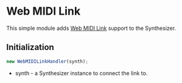 # Web MIDI Link
This simple module adds [Web MIDI Link](https://www.g200kg.com/en/docs/webmidilink/) support to the Synthesizer.

## Initialization
```js
new WebMIDILinkHandler(synth);
```
- synth - a Synthesizer instance to connect the link to.